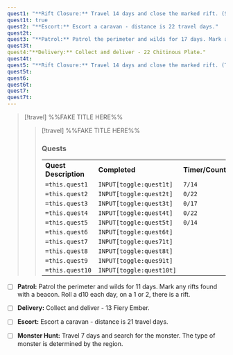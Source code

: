 ```yaml
---
quest1: "**Rift Closure:** Travel 14 days and close the marked rift. (Sky Islets)."
quest1t: true
quest2: "**Escort:** Escort a caravan - distance is 22 travel days."
quest2t:
quest3: "**Patrol:** Patrol the perimeter and wilds for 17 days. Mark any rifts found with a beacon. Roll a d10 each day, on a 1 or 2, there is a rift."
quest3t:
quest4:"**Delivery:** Collect and deliver - 22 Chitinous Plate."
quest4t:
quest5: "**Rift Closure:** Travel 14 days and close the marked rift. (Timeworn Ruins)."
quest5t:
quest6:
quest6t:
quest7:
quest7t:
---
```

>[!travel] %%FAKE TITLE HERE%%
>>[!travel] %%FAKE TITLE HERE%%
>>### Quests
>>|     |     | |
>> |--- | --- | ----------- |
>>|**Quest Description** | **Completed** | **Timer/Counter**
>>|  `=this.quest1` |  `INPUT[toggle:quest1t]` | `7/14`
>> |`=this.quest2` |`INPUT[toggle:quest2t]` | `0/22`
>>|  `=this.quest3` |  `INPUT[toggle:quest3t]` | `0/17`
>> |`=this.quest4` |`INPUT[toggle:quest4t]` |  `0/22`
>>|  `=this.quest5` |  `INPUT[toggle:quest5t]` | `0/14`
>> |`=this.quest6` |`INPUT[toggle:quest6t]` | 
>>|  `=this.quest7` |  `INPUT[toggle:ques71t]` | 
>> |`=this.quest8` |`INPUT[toggle:quest8t]` | 
>>|  `=this.quest9` |  `INPUT[toggle:ques91t]` |
>> |`=this.quest10` |`INPUT[toggle:quest10t]` | 

  







- [ ] **Patrol:** Patrol the perimeter and wilds for 11 days. Mark any rifts found with a beacon. Roll a d10 each day, on a 1 or 2, there is a rift.

- [ ] **Delivery:** Collect and deliver - 13 Fiery Ember.

- [ ] **Escort:** Escort a caravan - distance is 21 travel days.

- [ ] **Monster Hunt:** Travel 7 days and search for the monster. The type of monster is determined by the region.


